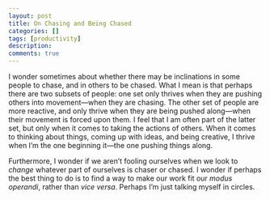 ```yaml
---
layout: post
title: On Chasing and Being Chased
categories: []
tags: [productivity]
description: 
comments: true
---
```


I wonder sometimes about  whether there may be inclinations in some people to chase, and in others to be chased. What I mean is that perhaps there are two subsets of people: one set only thrives when they are pushing others into movement—when they are chasing. The other set of people are more reactive, and only thrive when they are being pushed along—when their movement is forced upon them. I feel that I am often part of the latter set, but only when it comes to taking the actions of others. When it comes to thinking about things, coming up with ideas, and being creative, I thrive when I’m the one beginning it—the one pushing things along.

Furthermore, I wonder if we aren’t fooling ourselves when we look to *change* whatever part of ourselves is chaser or chased. I wonder if perhaps the best thing to do is to find a way to make our work fit our *modus operandi*, rather than *vice versa*. Perhaps I’m just talking myself in circles.